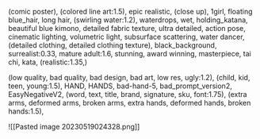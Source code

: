 (comic poster), (colored line art:1.5), epic realistic, (close up), 1girl, floating blue_hair, long hair, (swirling water:1.2), waterdrops, wet, holding_katana, beautiful blue kimono, detailed fabric texture, ultra detailed, action pose, cinematic lighting, volumetric light, subsurface scattering, water dancer, (detailed clothing, detailed clothing texture), black_background, surrealist:0.33, mature adult:1.6, stunning, award winning, masterpiece, tai chi, kata, (realistic:1.35,)

(low quality, bad quality, bad design, bad art, low res, ugly:1.2), (child, kid, teen, young:1.5), HAND, HANDS, bad-hand-5, bad_prompt_version2, EasyNegativeV2, (word, text, title, brand, signature, sku, font:1.75), (extra arms, deformed arms, broken arms, extra hands, deformed hands, broken hands:1.5),

![[Pasted image 20230519024328.png]]